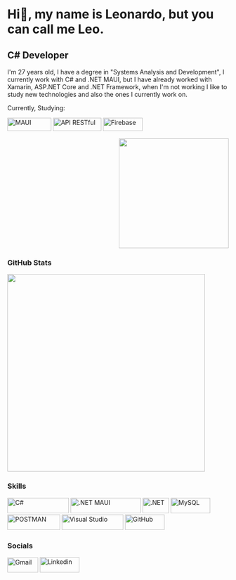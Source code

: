 Hi👋, my name is Leonardo, but you can call me Leo.
==========================

C# Developer
--------------------

<!--
<p><a>Tenho 27 anos, sou formado em Analise e desenvolvimento de Sistemas, desenvolvedor a pouco mais de 3 anos, atualmente estou trabalhando com C#</a> <b style='text-color:3181e4'>&&</b> <a>.NET MAUI. Meu passa tempo preferido é estudar as tecnologias que atualmente trabalho, também curto viajar, estar com a minha família/amigos e como todo bom nerd, Jogar um bom FPS 😁.</a></p>
-->
<p><a>
I'm 27 years old, I have a degree in "Systems Analysis and Development", I currently work with C# and .NET MAUI, but I have already worked with Xamarin, ASP.NET Core and .NET Framework, when I'm not working I like to study new technologies and also the ones I currently work on.
</a></p>

Currently, Studying: 
<!-- Studying - Badges -->
<a href="https://learn.microsoft.com/pt-br/dotnet/maui/what-is-maui" target="_blank" rel="noreferrer"><img src="https://img.shields.io/badge/.NET%20MAUI-%238464B8" width="100" height="30" alt="MAUI"/></a>
<a href="https://learn.microsoft.com/pt-br/aspnet/web-api/overview/older-versions/build-restful-apis-with-aspnet-web-api" target="_blank" rel="noreferrer"><img src="https://img.shields.io/badge/APIs%20RESTful-%238E2AD4" width="110" height="30" alt="API RESTful"/></a>
<a href="https://firebase.google.com/?hl=pt" target="_blank" rel="noreferrer"><img src="https://img.shields.io/badge/firebase-ffca28?style=for-the-badge&logo=firebase&logoColor=black" width="90" height="30" alt="Firebase"/></a>

<!-- GIF -->
<p align='right'><a><img src="https://i.giphy.com/media/mTPjPA6SSXgTsnZ1Dh/giphy.webp" width="250" class="giphy-embed"/></a></p>
  
### GitHub Stats
<p align='left'>
  <a href="#"><img src="https://github-readme-stats.vercel.app/api?username=Leonardogf12&show_icons=true&count_private=true&theme=dark" width="450"></a>
</p>

### Skills
<p>
<a href="https://learn.microsoft.com/pt-br/dotnet/csharp/" target="_blank" rel="noreferrer"><img src="https://img.shields.io/badge/%20%20C%23-C%20Sharp-9d5598" width="140" height="35" alt="C#" /></a> 
<a href="https://learn.microsoft.com/pt-br/dotnet/maui/what-is-maui" target="_blank" rel="noreferrer"><img src="https://img.shields.io/badge/MAUI%20-.NET%20MAUI-7b60d9" width="160" height="35" alt=".NET MAUI" /></a> 
<a href="https://dotnet.microsoft.com/pt-br/" target="_blank" rel="noreferrer"><img src="https://img.shields.io/badge/%20%20.NET-8A2BE2" width="60" height="35" alt=".NET" /></a> 
<a href="https://dev.mysql.com/downloads/mysql/" target="_blank" rel="noreferrer"><img src="https://img.shields.io/badge/My%20SQL-0d668e" width="90" height="35" alt="MySQL" /></a> 
<a href="https://www.postman.com/" target="_blank" rel="noreferrer"><img src="https://img.shields.io/badge/POSTMAN-fe7247" width="120" height="35" alt="POSTMAN" /></a> 
<a href="https://visualstudio.microsoft.com/pt-br/thank-you-downloading-visual-studio/?sku=Community&channel=Release&version=VS2022&source=VSLandingPage&cid=2030&passive=false" target="_blank" rel="noreferrer"><img src="https://img.shields.io/badge/Visual%20Studio-a87edb" width="140" height="35" alt="Visual Studio" /></a> 
<a href="https://github.com/Leonardogf12" target="_blank" rel="noreferrer"><img src="https://img.shields.io/badge/GIT%20HUB-%233D3D3D" width="90" height="35" alt="GitHub" /></a>
</p>

### Socials
<p align="left">
<a href="mailto:leonardogf.contato@gmail.com" target="_blank" rel="noreferrer"><img src="https://img.shields.io/badge/Gmail-d55248" width="70" height="34" alt="Gmail" /></a>
<a href="https://www.linkedin.com/in/leonardo-gon%C3%A7alves-fazolo-aa860621a/" target="_blank" rel="noreferrer"><img src="https://img.shields.io/badge/Linkedin-0f66be" width="90" height="35" alt="Linkedin" /></a> 
<!--
  Seguidores do perfil
  <a href="https://www.github.com/Leonardogf12" target="_blank" rel="noreferrer"><img src="https://img.shields.io/github/followers/Leonardogf12?logo=github&style=for-the-badge&color=3382ed&labelColor=171717"  width="170" height="35" alt="Gmail" /></a>-->
</p>



<!--
**Leonardogf12/Leonardogf12** is a ✨ _special_ ✨ repository because its `README.md` (this file) appears on your GitHub profile.

Here are some ideas to get you started:

- 🔭 I’m currently working on ...
- 🌱 I’m currently learning ...
- 👯 I’m looking to collaborate on ...
- 🤔 I’m looking for help with ...
- 💬 Ask me about ...
- 📫 How to reach me: ...
- 😄 Pronouns: ...
- ⚡ Fun fact: ...
-->
